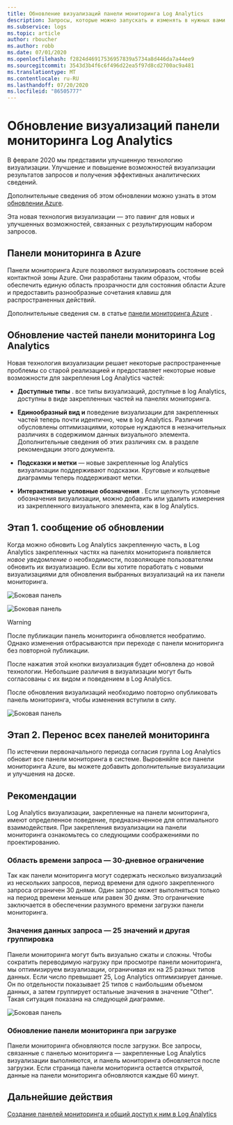 ```yaml
---
title: Обновление визуализаций панели мониторинга Log Analytics
description: Запросы, которые можно запускать и изменять в нужных вами целях
ms.subservice: logs
ms.topic: article
author: rboucher
ms.author: robb
ms.date: 07/01/2020
ms.openlocfilehash: f2824d46917536957839a5734a8d446da7a44ee9
ms.sourcegitcommit: 3543d3b4f6c6f496d22ea5f97d8cd2700ac9a481
ms.translationtype: MT
ms.contentlocale: ru-RU
ms.lasthandoff: 07/20/2020
ms.locfileid: "86505777"
---
```

# <a name="upgrading-your-log-analytics-dashboard-visualizations"></a>Обновление визуализаций панели мониторинга Log Analytics

В феврале 2020 мы представили улучшенную технологию визуализации. Улучшение и повышение возможностей визуализации результатов запросов и получения эффективных аналитических сведений. 

Дополнительные сведения об этом обновлении можно узнать в этом [обновлении Azure](https://azure.microsoft.com/updates/azure-monitor-log-analytics-upgraded-results-visualization/). 

Эта новая технология визуализации — это павинг для новых и улучшенных возможностей, связанных с результирующим набором запросов. 

## <a name="dashboards-in-azure"></a>Панели мониторинга в Azure

Панели мониторинга Azure позволяют визуализировать состояние всей контактной зоны Azure. Они разработаны таким образом, чтобы обеспечить единую область прозрачности для состояния области Azure и предоставить разнообразные сочетания клавиш для распространенных действий. 

Дополнительные сведения см. в статье [панели мониторинга Azure](../../azure-portal/azure-portal-dashboards.md) .


## <a name="upgrading-log-analytics-dashboard-parts"></a>Обновление частей панели мониторинга Log Analytics

Новая технология визуализации решает некоторые распространенные проблемы со старой реализацией и предоставляет некоторые новые возможности для закрепления Log Analytics частей: 

- **Доступные типы** . все типы визуализаций, доступные в log Analytics, доступны в виде закрепленных частей на панелях мониторинга.

- **Единообразный вид и** поведение визуализации для закрепленных частей теперь почти идентично, чем в log Analytics. Различия обусловлены оптимизациями, которые нуждаются в незначительных различиях в содержимом данных визуального элемента. Дополнительные сведения об этих различиях см. в разделе рекомендации этого документа.

- **Подсказки и метки** — новые закрепленные log Analytics визуализации поддерживают подсказки. Круговые и кольцевые диаграммы теперь поддерживают метки.

- **Интерактивные условные обозначения** . Если щелкнуть условные обозначения визуализации, можно добавить или удалить измерения из закрепленного визуального элемента, как в log Analytics.

## <a name="stage-1---opt-in-upgrade-message"></a>Этап 1. сообщение об обновлении

Когда можно обновить Log Analytics закрепленную часть, в Log Analytics закрепленных частях на панелях мониторинга появляется *новое уведомление о* необходимости, позволяющее пользователям обновить их визуализацию. Если вы хотите поработать с новыми визуализациями для обновления выбранных визуализаций на их панели мониторинга.

 
![Боковая панель](media/dashboard-upgrade/update-message-1.png)
 
![Боковая панель](media/dashboard-upgrade/update-message-2.png)

> [!WARNING]
> После публикации панель мониторинга обновляется необратимо. Однако изменения отбрасываются при переходе с панели мониторинга без повторной публикации.  

После нажатия этой кнопки визуализация будет обновлена до новой технологии. Небольшие различия в визуализации могут быть согласованы с их видом и поведением в Log Analytics.

После обновления визуализаций необходимо повторно опубликовать панель мониторинга, чтобы изменения вступили в силу.

![Боковая панель](media/dashboard-upgrade/update-message-3.png)

## <a name="stage-2---migration-of-all-dashboards"></a>Этап 2. Перенос всех панелей мониторинга

По истечении первоначального периода согласия группа Log Analytics обновит все панели мониторинга в системе. Выровняйте все панели мониторинга Azure, вы можете добавить дополнительные визуализации и улучшения на доске.

## <a name="considerations"></a>Рекомендации

Log Analytics визуализации, закрепленные на панели мониторинга, имеют определенное поведение, предназначенное для оптимального взаимодействия. При закрепления визуализации на панели мониторинга ознакомьтесь со следующими соображениями по проектированию.

### <a name="query-time-scope---30-day-limit"></a>Область времени запроса — 30-дневное ограничение

Так как панели мониторинга могут содержать несколько визуализаций из нескольких запросов, период времени для одного закрепленного запроса ограничен 30 днями. Один запрос может выполняться только на период времени меньше или равен 30 дням. Это ограничение заключается в обеспечении разумного времени загрузки панели мониторинга.

### <a name="query-data-values---25-values-and-other-grouping"></a>Значения данных запроса — 25 значений и другая группировка

Панели мониторинга могут быть визуально сжаты и сложны. Чтобы сократить переводимую нагрузку при просмотре панели мониторинга, мы оптимизируем визуализации, ограничивая их на 25 разных типов данных. Если число превышает 25, Log Analytics оптимизирует данные. Он по отдельности показывает 25 типов с наибольшим объемом данных, а затем группирует остальные значения в значение "Other". Такая ситуация показана на следующей диаграмме.  

![Боковая панель](media/dashboard-upgrade/values-25-limit.png)

### <a name="dashboard-refresh-on-load"></a>Обновление панели мониторинга при загрузке

Панели мониторинга обновляются после загрузки. Все запросы, связанные с панелью мониторинга — закрепленные Log Analytics визуализации выполняются, и панель мониторинга обновляется после загрузки. Если страница панели мониторинга остается открытой, данные на панели мониторинга обновляются каждые 60 минут.

## <a name="next-steps"></a>Дальнейшие действия

[Создание панелей мониторинга и общий доступ к ним в Log Analytics](../learn/tutorial-logs-dashboards.md)

